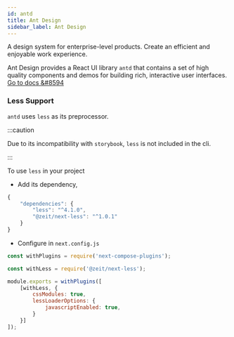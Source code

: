 ```yaml
---
id: antd
title: Ant Design
sidebar_label: Ant Design
---
```


A design system for enterprise-level products. Create an efficient and enjoyable work experience.

Ant Design provides a React UI library `antd` that contains a set of high quality components and demos for building rich, interactive user interfaces.  
[Go to docs &#8594](https://ant.design/docs/react/introduce)

### Less Support
`antd` uses `less` as its preprocessor.

:::caution

Due to its incompatibility with `storybook`, `less` is not included in the cli.

:::

To use `less` in your project  
- Add its dependency,

```js title="package.json"
{
    "dependencies": {
        "less": "^4.1.0",
        "@zeit/next-less": "^1.0.1"
    }
} 
```

- Configure in `next.config.js`

```js title="next.config.js"
const withPlugins = require('next-compose-plugins');

const withLess = require('@zeit/next-less');

module.exports = withPlugins([
    [withLess, {
        cssModules: true,
        lessLoaderOptions: {
            javascriptEnabled: true,
        }
    }]
]);
```